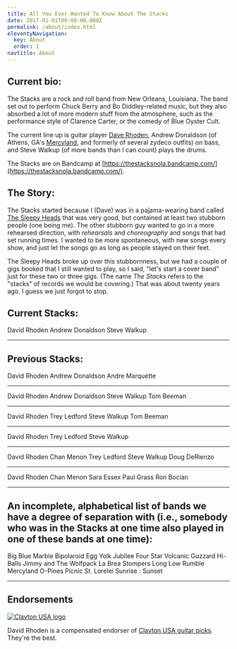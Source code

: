 ```yaml
---
title: All You Ever Wanted To Know About The Stacks
date: 2017-01-01T00:00:00.000Z
permalink: /about/index.html
eleventyNavigation:
  key: About
  order: 1
navtitle: About
---
```


Current bio:
-----

The Stacks are a rock and roll band from New Orleans, Louisiana. The band set out to perform Chuck Berry and Bo Diddley-related music, but they also absorbed a lot of more modern stuff from the atmosphere, such as the performance style of Clarence Carter, or the comedy of Blue Oyster Cult.

The current line up is guitar player [Dave Rhoden](https://davidrhoden.com), Andrew Donaldson (of Athens, GA's [Mercyland](https://mercyland-athens.bandcamp.com/album/we-never-lost-a-single-game), and formerly of several zydeco outfits) on bass, and Steve Walkup (of more bands than I can count) plays the drums.

The Stacks are on Bandcamp at [https://thestacksnola.bandcamp.com/](https://thestacksnola.bandcamp.com/).


The Story:
-----

The Stacks started because I (Dave) was in a pajama-wearing band called [The Sleepy Heads](https://sleepy-heads.bandcamp.com/album/sleepy-heads) that was very good, but contained at least two stubborn people (one being me). The other stubborn guy wanted to go in a more rehearsed direction, with _rehearsals_ and _choreography_ and songs that had set running times. I wanted to be more spontaneous, with new songs every show, and just let the songs go as long as people stayed on their feet.

The Sleepy Heads broke up over this stubbornness, but we had a couple of gigs booked that I still wanted to play, so I said, "let's start a cover band" just for these two or three gigs. (The name <i>The Stacks</i> refers to the "stacks" of records we would be covering.) That was about twenty years ago. I guess we just forgot to stop.

 Current Stacks:
-----
 
 David Rhoden
 Andrew Donaldson
 Steve Walkup
 
-----
 Previous Stacks:
-----

 David Rhoden
 Andrew Donaldson
 Andre Marquette

 -----
 
 David Rhoden
 Andrew Donaldson 
 Steve Walkup
 Tom Beeman

 -----

 David Rhoden
 Trey Ledford
 Steve Walkup
 Tom Beeman

 -----

 David Rhoden
 Trey Ledford
 Steve Walkup

 -----

 David Rhoden
 Chan Menon
 Trey Ledford
 Steve Walkup
 Doug DeRienzo

 -----

 David Rhoden
 Chan Menon
 Sara Essex
 Paul Grass
 Ron Bocian

-----
 An incomplete, alphabetical list of bands we have a degree of separation with (i.e., somebody who was in the Stacks at one time also played in one of these bands at one time):
-----

Big Blue Marble
Bipolaroid
Egg Yolk Jubilee
Four Star Volcanic
Guzzard
Hi-Balls
Jimmy and The Wolfpack
La Brea Stompers
Long Low Rumble
Mercyland
O-Pines
Picnic
St. Lorelei
Sunrise : Sunset

-----

Endorsements
-----

[![Clayton USA logo](/static/images/clayton_logo1.png)](https://www.steveclayton.com/)

David Rhoden is a compensated endorser of [Clayton USA guitar picks](https://www.steveclayton.com/).
They're the best.
